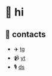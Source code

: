 # 👋 hi 

## 📝 contacts
* ✈️ [tg](https://t.me/zakovskiy)
* 📹 [yt](https://www.youtube.com/@zakovskiy)
* 🎙️ [ds](https://discord.gg/AsYzxRfT6J)

